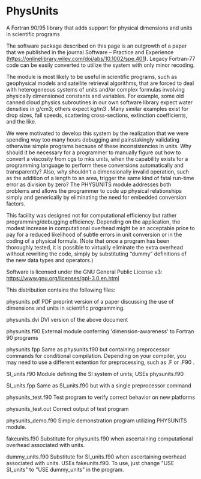 # PhysUnits
A Fortran 90/95 library that adds support for physical dimensions and units in scientific programs

The software package described on this page is an outgrowth of a paper that we published in the journal  Software – Practice and Experience (https://onlinelibrary.wiley.com/doi/abs/10.1002/spe.401).   Legacy Fortran-77 code can be easily converted to utilize the system with only minor recoding.

The module is most likely to be useful in scientific programs, such as geophysical models and satellite retrieval algorithms, that are forced to deal with heterogeneous systems of units and/or complex formulas involving physically dimensioned constants and variables. For example, some old canned cloud physics subroutines in our own software library expect water densities in g/cm3; others expect kg/m3 . Many similar examples exist for drop sizes, fall speeds, scattering cross-sections, extinction coefficients, and the like.

We were motivated to develop this system by the realization that we were spending way too many hours debugging and painstakingly validating otherwise simple programs because of these inconsistencies in units.  Why should it be necessary for a programmer to manually figure out how to convert a viscosity from cgs to mks units, when the capability exists for a programming language to perform these conversions automatically and transparently?  Also, why shouldn’t a dimensionally invalid operation, such as the addition of a length to an area, trigger the same kind of fatal run-time error as division by zero?  The PHYSUNITS module addresses both problems and allows the programmer to code up physical relationships simply and generically by eliminating the need for embedded conversion factors.

This  facility was designed not for computational efficiency but rather programming/debugging efficiency.   Depending on the application, the modest increase in computational overhead might be an acceptable price to pay for a reduced likelihood of  subtle errors in unit conversion or in the coding of a physical formula.  (Note that once a program has been thoroughly tested, it is possible to virtually eliminate the extra overhead without rewriting the code, simply by substituting “dummy” definitions of the new data types and operators.)


Software is licensed under the GNU General Public License v3:
https://www.gnu.org/licenses/gpl-3.0.en.html


This distribution contains the following files:

physunits.pdf       PDF preprint version of a paper discussing the use of dimensions and units in scientific programming. 

physunits.dvi       DVI version of the above document

physunits.f90       External module conferring 'dimension-awareness' to Fortran 90 programs

physunits.fpp       Same as physunits.f90 but containing preprocessor commands for conditional compilation.  Depending on your compiler, you may need to use a different extention for preprocessing, such as .F or .F90 .

SI_units.f90        Module defining the SI system of units; USEs physunits.f90

SI_units.fpp        Same as SI_units.f90 but with a single preprocessor command

physunits_test.f90  Test program to verify correct behavior on new platforms

physunits_test.out  Correct output of test program

physunits_demo.f90  Simple demonstration program utilizing PHYSUNITS module.

fakeunits.f90       Substitute for physunits.f90 when ascertaining computational overhead associated with units.     

dummy_units.f90     Substitute for SI_units.f90 when ascertaining overhead associated with units.  USEs fakeunits.f90.  To use, just change "USE SI_units" to "USE dummy_units" in the program.
